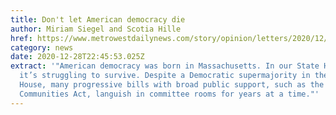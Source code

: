```yaml
---
title: Don't let American democracy die
author: Miriam Siegel and Scotia Hille
href: https://www.metrowestdailynews.com/story/opinion/letters/2020/12/26/citizens-formed-organizing-group-act-mass-demand-transparency/4041860001/
category: news
date: 2020-12-28T22:45:53.025Z
extract: '"American democracy was born in Massachusetts. In our State House,
  it’s struggling to survive. Despite a Democratic supermajority in the State
  House, many progressive bills with broad public support, such as the Safe
  Communities Act, languish in committee rooms for years at a time."'
---
```

